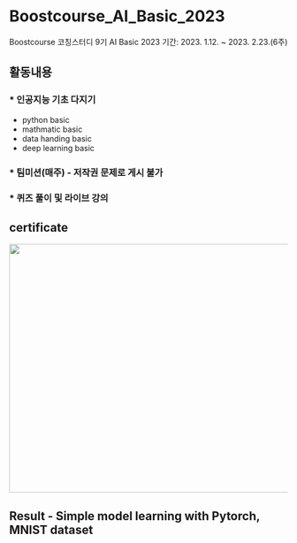# Boostcourse_AI_Basic_2023
Boostcourse 코칭스터디 9기 AI Basic 2023
기간: 2023. 1.12. ~ 2023. 2.23.(6주)  
## 활동내용
### * 인공지능 기초 다지기
- python basic
- mathmatic basic
- data handing basic
- deep learning basic
### * 팀미션(매주) - 저작권 문제로 게시 불가
### * 퀴즈 풀이 및 라이브 강의
## certificate
<img src="https://user-images.githubusercontent.com/61938029/222398204-853cb367-11a2-43eb-b248-276ea40b0cdd.jpg"  width="700" height="450">


## Result - Simple model learning with Pytorch, MNIST dataset
